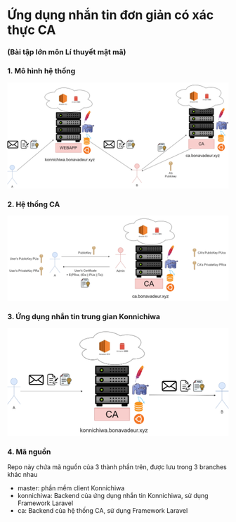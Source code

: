 # Ứng dụng nhắn tin đơn giản có xác thực CA

### (Bài tập lớn môn Lí thuyết mật mã)

### 1. Mô hình hệ thống

![](image/sysfull_w.png)

### 2. Hệ thống CA

![](image/ca_w.png)

### 3. Ứng dụng nhắn tin trung gian Konnichiwa

![](image/konnichiwa_w.png)

### 4. Mã nguồn

Repo này chứa mã nguồn của 3 thành phần trên, được lưu trong 3 branches khác nhau

+ master: phần mềm client Konnichiwa
+ konnichiwa: Backend của ứng dụng nhắn tin Konnichiwa, sử dụng Framework Laravel
+ ca: Backend của hệ thống CA, sử dụng Framework Laravel